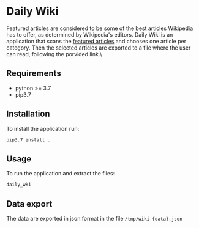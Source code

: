 # Daily Wiki

Featured articles are considered to be some of the best articles Wikipedia has to offer, as determined by Wikipedia's editors. Daily Wiki is an application that scans the [featured articles](https://en.wikipedia.org/wiki/Wikipedia:Featured_articles) and chooses one article per category. Then the selected articles are exported to a file where the user can read, following the porvided link.\

## Requirements

- python >= 3.7
- pip3.7

## Installation

To install the application run:

```bash
pip3.7 install .
```

## Usage

To run the application and extract the files:

```bash
daily_wki
```

## Data export

The data are exported in json format in the file `/tmp/wiki-{data}.json`
